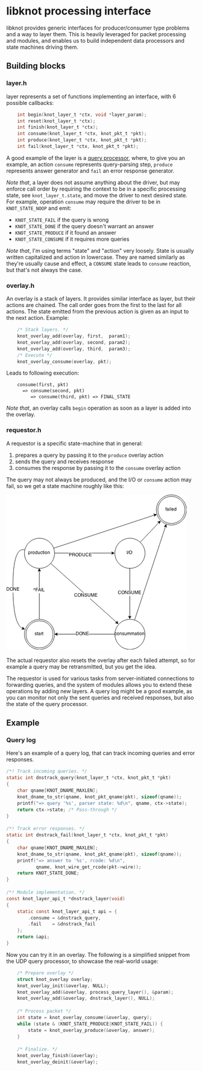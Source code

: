 # libknot processing interface

libknot provides generic interfaces for producer/consumer type problems and a way to layer them.
This is heavily leveraged for packet processing and modules, and enables us to build independent
data processors and state machines driving them.

## Building blocks

### layer.h

layer represents a set of functions implementing an interface, with 6 possible callbacks:

```c
	int begin(knot_layer_t *ctx, void *layer_param);
	int reset(knot_layer_t *ctx);
	int finish(knot_layer_t *ctx);
	int consume(knot_layer_t *ctx, knot_pkt_t *pkt);
	int produce(knot_layer_t *ctx, knot_pkt_t *pkt);
	int fail(knot_layer_t *ctx, knot_pkt_t *pkt);
```

A good example of the layer is a [query processor](../../knot/nameserver/process_query.c), where, to give you an example,
an action `consume` represents query-parsing step, `produce` represents answer generator and `fail` an error response generator.

*Note that*, a layer does not assume anything about the driver, but may enforce call order by requiring the context to be in a specific
processing state, see `knot_layer_t.state`, and move the driver to next desired state.
For example, operation `consume` may require the driver to be in `KNOT_STATE_NOOP` and emit:

* `KNOT_STATE_FAIL` if the query is wrong
* `KNOT_STATE_DONE` if the query doesn't warrant an answer
* `KNOT_STATE_PRODUCE` if it found an answer
* `KNOT_STATE_CONSUME` if it requires more queries

*Note that*, I'm using terms "state" and "action" very loosely. State is usually written capitalized and action in lowercase.
They are named similarly as they're usually cause and effect, a `CONSUME` state leads to `consume` reaction, but that's not always the case.

### overlay.h

An overlay is a stack of layers. It provides similar interface as layer, but their actions are chained.
The call order goes from the first to the last for all actions. The state emitted from the previous action is
given as an input to the next action. Example:

```c
	/* Stack layers. */
	knot_overlay_add(overlay, first,  param1);
	knot_overlay_add(overlay, second, param2);
	knot_overlay_add(overlay, third,  param3);
	/* Execute */
	knot_overlay_consume(overlay, pkt);
```
Leads to following execution:

```
	consume(first, pkt)
	  => consume(second, pkt)
	     => consume(third, pkt) => FINAL_STATE
```

*Note that*, an overlay calls `begin` operation as soon as a layer is added into the overlay.

### requestor.h

A requestor is a specific state-machine that in general:

1. prepares a query by passing it to the `produce` overlay action
2. sends the query and receives response
3. consumes the response by passing it to the `consume` overlay action

The query may not always be produced, and the I/O or `consume` action may fail,
so we get a state machine roughly like this:

![Requestor state machine](doc/requestor.png)

The actual requestor also resets the overlay after each failed attempt, so for example a query may be retransmitted,
but you get the idea.

The requestor is used for various tasks from server-initiated connections to forwarding queries, and the system of modules
allows you to extend these operations by adding new layers. A query log might be a good example, as you can monitor not only the
sent queries and received responses, but also the state of the query processor.

## Example

### Query log

Here's an example of a query log, that can track incoming queries and error responses.

```c
/*! Track incoming queries. */
static int dnstrack_query(knot_layer_t *ctx, knot_pkt_t *pkt)
{
	char qname[KNOT_DNAME_MAXLEN];
	knot_dname_to_str(qname, knot_pkt_qname(pkt), sizeof(qname));
	printf("=> query '%s', parser state: %d\n", qname, ctx->state);
	return ctx->state; /* Pass-through */
}

/*! Track error responses. */
static int dnstrack_fail(knot_layer_t *ctx, knot_pkt_t *pkt)
{
	char qname[KNOT_DNAME_MAXLEN];
	knot_dname_to_str(qname, knot_pkt_qname(pkt), sizeof(qname));
	printf("=> answer to '%s', rcode: %d\n",
	       qname, knot_wire_get_rcode(pkt->wire));
	return KNOT_STATE_DONE;
}

/*! Module implementation. */
const knot_layer_api_t *dnstrack_layer(void)
{
	static const knot_layer_api_t api = {
		.consume = &dnstrack_query,
		.fail    = &dnstrack_fail
	};
	return &api;
}

```

Now you can try it in an overlay. The following is a simplified snippet from the UDP query processor,
to showcase the real-world usage:

```c
	/* Prepare overlay */
	struct knot_overlay overlay;
	knot_overlay_init(&overlay, NULL);
	knot_overlay_add(&overlay, process_query_layer(), &param);
	knot_overlay_add(&overlay, dnstrack_layer(), NULL);

	/* Process packet */
	int state = knot_overlay_consume(&overlay, query);
	while (state & (KNOT_STATE_PRODUCE|KNOT_STATE_FAIL)) {
		state = knot_overlay_produce(&overlay, answer);
	}

	/* Finalize. */
	knot_overlay_finish(&overlay);
	knot_overlay_deinit(&overlay);
```

